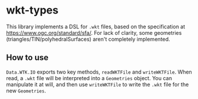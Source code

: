 # wkt-types

This library implements a DSL for `.wkt` files, based on the specification at https://www.ogc.org/standard/sfa/. For lack of clarity, some geometries (triangles/TIN/polyhedralSurfaces) aren't completely implemented. 

## How to use

`Data.WTK.IO` exports two key methods, `readWKTFile` and `writeWKTFile`. When read, a `.wkt` file will be interpreted into a `Geometries` object. You can manipulate it at will, and then use `writeWKTFile` to write the `.wkt` file for the new `Geometries`. 